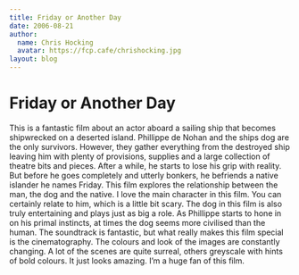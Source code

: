 ```yaml
---
title: Friday or Another Day
date: 2006-08-21
author:
  name: Chris Hocking
  avatar: https://fcp.cafe/chrishocking.jpg
layout: blog
---
```

# Friday or Another Day

This is a fantastic film about an actor aboard a sailing ship that becomes shipwrecked on a deserted island. Phillippe de Nohan and the ships dog are the only survivors. However, they gather everything from the destroyed ship leaving him with plenty of provisions, supplies and a large collection of theatre bits and pieces. After a while, he starts to lose his grip with reality. But before he goes completely and utterly bonkers, he befriends a native islander he names Friday. This film explores the relationship between the man, the dog and the native. I love the main character in this film. You can certainly relate to him, which is a little bit scary. The dog in this film is also truly entertaining and plays just as big a role. As Phillippe starts to hone in on his primal instincts, at times the dog seems more civilised than the human. The soundtrack is fantastic, but what really makes this film special is the cinematography. The colours and look of the images are constantly changing. A lot of the scenes are quite surreal, others greyscale with hints of bold colours. It just looks amazing. I’m a huge fan of this film.
